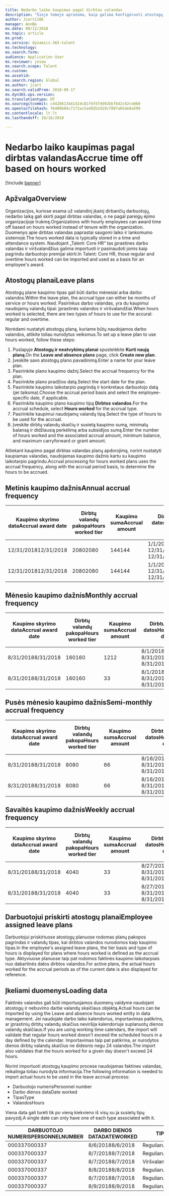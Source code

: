 ```yaml
---
title: Nedarbo laiko kaupimas pagal dirbtas valandas
description: "Šioje temoje aprašoma, kaip galima konfigūruoti atostogų planus, kad būtų galima kaupti laiko nedarbo laiką pagal dirbtas valandas."
author: Jcart1106
manager: AnnBe
ms.date: 09/12/2018
ms.topic: article
ms.prod: 
ms.service: dynamics-365-talent
ms.technology: 
ms.search.form: 
audience: Application User
ms.reviewer: josaw
ms.search.scope: Talent
ms.custom: 
ms.assetid: 
ms.search.region: Global
ms.author: jcart
ms.search.validFrom: 2018-09-17
ms.dyn365.ops.version: 
ms.translationtype: HT
ms.sourcegitcommit: c4428613441424c81f4fd7dd92bbf842c62ce860
ms.openlocfilehash: f6489b84c71f2ac5a492b2d19cf087a05de8a599
ms.contentlocale: lt-lt
ms.lasthandoff: 10/16/2018

---
```


# <a name="accrue-time-off-based-on-hours-worked"></a><span data-ttu-id="34418-103">Nedarbo laiko kaupimas pagal dirbtas valandas</span><span class="sxs-lookup"><span data-stu-id="34418-103">Accrue time off based on hours worked</span></span>

[!include [banner](includes/banner.md)]


## <a name="overview"></a><span data-ttu-id="34418-104">Apžvalga</span><span class="sxs-lookup"><span data-stu-id="34418-104">Overview</span></span>

<span data-ttu-id="34418-105">Organizacijos, kuriose esama už valandinį įkainį dirbančių darbuotojų, nedarbo laiką gali skirti pagal dirbtas valandas, o ne pagal pareigų ėjimo organizacijoje trukmę.</span><span class="sxs-lookup"><span data-stu-id="34418-105">Organizations with hourly employees can award time off based on hours worked instead of tenure with the organization.</span></span> <span data-ttu-id="34418-106">Duomenys apie dirbtas valandas paprastai saugomi laiko ir lankomumo sistemoje.</span><span class="sxs-lookup"><span data-stu-id="34418-106">The hours worked data is typically stored in a time and attendance system.</span></span> <span data-ttu-id="34418-107">Naudojant „Talent: Core HR“ tas įprastines darbo valandas ir viršvalandžius galima importuoti ir pasinaudoti jomis kaip pagrindu darbuotojo premijai skirti.</span><span class="sxs-lookup"><span data-stu-id="34418-107">In Talent: Core HR, those regular and overtime hours worked can be imported and used as a basis for an employee's award.</span></span>

## <a name="leave-plans"></a><span data-ttu-id="34418-108">Atostogų planai</span><span class="sxs-lookup"><span data-stu-id="34418-108">Leave plans</span></span>

<span data-ttu-id="34418-109">Atostogų plane kaupimo tipas gali būti darbo mėnesiai arba darbo valandos.</span><span class="sxs-lookup"><span data-stu-id="34418-109">Within the leave plan, the accrual type can either be months of service or hours worked.</span></span> <span data-ttu-id="34418-110">Pasirinkus darbo valandas, yra du kaupimui naudojamų valandų tipai: įprastinės valandos ir viršvalandžiai.</span><span class="sxs-lookup"><span data-stu-id="34418-110">When hours worked is selected, there are two types of hours to use for the accural: regular and overtime.</span></span>

<span data-ttu-id="34418-111">Norėdami nustatyti atostogų planą, kuriame būtų naudojamos darbo valandos, atlikite toliau nurodytus veiksmus.</span><span class="sxs-lookup"><span data-stu-id="34418-111">To set up a leave plan to use hours worked, follow these steps:</span></span>

1. <span data-ttu-id="34418-112">Puslapyje **Atostogų ir neatvykimų planai** spustelėkite **Kurti naują planą**.</span><span class="sxs-lookup"><span data-stu-id="34418-112">On the **Leave and absence plans** page, click **Create new plan**.</span></span>
2. <span data-ttu-id="34418-113">Įveskite savo atostogų plano pavadinimą.</span><span class="sxs-lookup"><span data-stu-id="34418-113">Enter a name for your leave plan.</span></span>
3. <span data-ttu-id="34418-114">Pasirinkite plano kaupimo dažnį.</span><span class="sxs-lookup"><span data-stu-id="34418-114">Select the accrual frequency for the plan.</span></span>
5. <span data-ttu-id="34418-115">Pasirinkite plano pradžios datą.</span><span class="sxs-lookup"><span data-stu-id="34418-115">Select the start date for the plan.</span></span>
6. <span data-ttu-id="34418-116">Pasirinkite kaupimo laikotarpio pagrindą ir konkretaus darbuotojo datą (jei taikoma).</span><span class="sxs-lookup"><span data-stu-id="34418-116">Choose the accrual period basis and select the employee-specific date, if applicable.</span></span>
7. <span data-ttu-id="34418-117">Pasirinkite kaupimo plano kaupimo tipą **Dirbtos valandos**.</span><span class="sxs-lookup"><span data-stu-id="34418-117">For the accrual schedule, select **Hours worked** for the accrual type.</span></span>
8. <span data-ttu-id="34418-118">Pasirinkite kaupimui naudojamų valandų tipą.</span><span class="sxs-lookup"><span data-stu-id="34418-118">Select the type of hours to be used for the accrual.</span></span>
9. <span data-ttu-id="34418-119">Įveskite dirbtų valandų skaičių ir susietą kaupimo sumą, minimalų balansą ir didžiausią perkėlimą arba subsidijos sumą.</span><span class="sxs-lookup"><span data-stu-id="34418-119">Enter the number of hours worked and the associated accrual amount, minimum balance, and maximum carryforward or grant amount.</span></span>

<span data-ttu-id="34418-120">Atliekant kaupimo pagal dirbtas valandas planų apdorojimą, norint nustatyti kaupiamas valandas, naudojamas kaupimo dažnis kartu su kaupimo laikotarpio pagrindu.</span><span class="sxs-lookup"><span data-stu-id="34418-120">Accrual processing for hours worked plans uses the accrual frequency, along with the accrual period basis, to determine the hours to be accrued.</span></span>

## <a name="annual-accrual-frequency"></a><span data-ttu-id="34418-121">Metinis kaupimo dažnis</span><span class="sxs-lookup"><span data-stu-id="34418-121">Annual accrual frequency</span></span>

| <span data-ttu-id="34418-122">Kaupimo skyrimo data</span><span class="sxs-lookup"><span data-stu-id="34418-122">Accrual award date</span></span>    | <span data-ttu-id="34418-123">Dirbtų valandų pakopa</span><span class="sxs-lookup"><span data-stu-id="34418-123">Hours worked tier</span></span>    | <span data-ttu-id="34418-124">Kaupimo suma</span><span class="sxs-lookup"><span data-stu-id="34418-124">Accrual amount</span></span>        | <span data-ttu-id="34418-125">Dirbtų valandų datos</span><span class="sxs-lookup"><span data-stu-id="34418-125">Hours worked dates</span></span>   | <span data-ttu-id="34418-126">Faktinės dirbtos valandos</span><span class="sxs-lookup"><span data-stu-id="34418-126">Hours worked actuals</span></span>| <span data-ttu-id="34418-127">Premija</span><span class="sxs-lookup"><span data-stu-id="34418-127">Award</span></span>               |
| --------------------- | -------------------- | --------------------- | -------------------- |-------------------- |-------------------- |
| <span data-ttu-id="34418-128">12/31/2018</span><span class="sxs-lookup"><span data-stu-id="34418-128">12/31/2018</span></span>            | <span data-ttu-id="34418-129">2080</span><span class="sxs-lookup"><span data-stu-id="34418-129">2080</span></span>                 | <span data-ttu-id="34418-130">144</span><span class="sxs-lookup"><span data-stu-id="34418-130">144</span></span>                   | <span data-ttu-id="34418-131">1/1/2018-12/31/2018</span><span class="sxs-lookup"><span data-stu-id="34418-131">1/1/2018-12/31/2018</span></span>  | <span data-ttu-id="34418-132">2085</span><span class="sxs-lookup"><span data-stu-id="34418-132">2085</span></span>                | <span data-ttu-id="34418-133">144</span><span class="sxs-lookup"><span data-stu-id="34418-133">144</span></span>                 |        
| <span data-ttu-id="34418-134">12/31/2018</span><span class="sxs-lookup"><span data-stu-id="34418-134">12/31/2018</span></span>            | <span data-ttu-id="34418-135">2080</span><span class="sxs-lookup"><span data-stu-id="34418-135">2080</span></span>                 | <span data-ttu-id="34418-136">144</span><span class="sxs-lookup"><span data-stu-id="34418-136">144</span></span>                   | <span data-ttu-id="34418-137">1/1/2018-12/31/2018</span><span class="sxs-lookup"><span data-stu-id="34418-137">1/1/2018-12/31/2018</span></span>  | <span data-ttu-id="34418-138">2000</span><span class="sxs-lookup"><span data-stu-id="34418-138">2000</span></span>                | <span data-ttu-id="34418-139">0</span><span class="sxs-lookup"><span data-stu-id="34418-139">0</span></span>                 |


## <a name="monthly-accrual-frequency"></a><span data-ttu-id="34418-140">Mėnesio kaupimo dažnis</span><span class="sxs-lookup"><span data-stu-id="34418-140">Monthly accrual frequency</span></span>

| <span data-ttu-id="34418-141">Kaupimo skyrimo data</span><span class="sxs-lookup"><span data-stu-id="34418-141">Accrual award date</span></span>    | <span data-ttu-id="34418-142">Dirbtų valandų pakopa</span><span class="sxs-lookup"><span data-stu-id="34418-142">Hours worked tier</span></span>    | <span data-ttu-id="34418-143">Kaupimo suma</span><span class="sxs-lookup"><span data-stu-id="34418-143">Accrual amount</span></span>        | <span data-ttu-id="34418-144">Dirbtų valandų datos</span><span class="sxs-lookup"><span data-stu-id="34418-144">Hours worked dates</span></span>   | <span data-ttu-id="34418-145">Faktinės dirbtos valandos</span><span class="sxs-lookup"><span data-stu-id="34418-145">Hours worked actuals</span></span>| <span data-ttu-id="34418-146">Premija</span><span class="sxs-lookup"><span data-stu-id="34418-146">Award</span></span>               |
| --------------------- | -------------------- | --------------------- | -------------------- |-------------------- |-------------------- |
| <span data-ttu-id="34418-147">8/31/2018</span><span class="sxs-lookup"><span data-stu-id="34418-147">8/31/2018</span></span>             | <span data-ttu-id="34418-148">160</span><span class="sxs-lookup"><span data-stu-id="34418-148">160</span></span>                  | <span data-ttu-id="34418-149">12</span><span class="sxs-lookup"><span data-stu-id="34418-149">12</span></span>                    | <span data-ttu-id="34418-150">8/1/2018-8/31/2018</span><span class="sxs-lookup"><span data-stu-id="34418-150">8/1/2018-8/31/2018</span></span>   | <span data-ttu-id="34418-151">184</span><span class="sxs-lookup"><span data-stu-id="34418-151">184</span></span>                 | <span data-ttu-id="34418-152">12</span><span class="sxs-lookup"><span data-stu-id="34418-152">12</span></span>                  |        
| <span data-ttu-id="34418-153">8/31/2018</span><span class="sxs-lookup"><span data-stu-id="34418-153">8/31/2018</span></span>             | <span data-ttu-id="34418-154">160</span><span class="sxs-lookup"><span data-stu-id="34418-154">160</span></span>                  | <span data-ttu-id="34418-155">3</span><span class="sxs-lookup"><span data-stu-id="34418-155">3</span></span>                     | <span data-ttu-id="34418-156">8/1/2018-8/31/2018</span><span class="sxs-lookup"><span data-stu-id="34418-156">8/1/2018-8/31/2018</span></span>   | <span data-ttu-id="34418-157">184</span><span class="sxs-lookup"><span data-stu-id="34418-157">184</span></span>                 | <span data-ttu-id="34418-158">3</span><span class="sxs-lookup"><span data-stu-id="34418-158">3</span></span>                   |

## <a name="semi-monthly-accrual-frequency"></a><span data-ttu-id="34418-159">Pusės mėnesio kaupimo dažnis</span><span class="sxs-lookup"><span data-stu-id="34418-159">Semi-monthly accrual frequency</span></span>

| <span data-ttu-id="34418-160">Kaupimo skyrimo data</span><span class="sxs-lookup"><span data-stu-id="34418-160">Accrual award date</span></span>    | <span data-ttu-id="34418-161">Dirbtų valandų pakopa</span><span class="sxs-lookup"><span data-stu-id="34418-161">Hours worked tier</span></span>    | <span data-ttu-id="34418-162">Kaupimo suma</span><span class="sxs-lookup"><span data-stu-id="34418-162">Accrual amount</span></span>        | <span data-ttu-id="34418-163">Dirbtų valandų datos</span><span class="sxs-lookup"><span data-stu-id="34418-163">Hours worked dates</span></span>   | <span data-ttu-id="34418-164">Faktinės dirbtos valandos</span><span class="sxs-lookup"><span data-stu-id="34418-164">Hours worked actuals</span></span>| <span data-ttu-id="34418-165">Premija</span><span class="sxs-lookup"><span data-stu-id="34418-165">Award</span></span>               |
| --------------------- | -------------------- | --------------------- | -------------------- |-------------------- |-------------------- |
| <span data-ttu-id="34418-166">8/31/2018</span><span class="sxs-lookup"><span data-stu-id="34418-166">8/31/2018</span></span>             | <span data-ttu-id="34418-167">80</span><span class="sxs-lookup"><span data-stu-id="34418-167">80</span></span>                   | <span data-ttu-id="34418-168">6</span><span class="sxs-lookup"><span data-stu-id="34418-168">6</span></span>                     | <span data-ttu-id="34418-169">8/16/2018-8/31/2018</span><span class="sxs-lookup"><span data-stu-id="34418-169">8/16/2018-8/31/2018</span></span>  | <span data-ttu-id="34418-170">81</span><span class="sxs-lookup"><span data-stu-id="34418-170">81</span></span>                  | <span data-ttu-id="34418-171">6</span><span class="sxs-lookup"><span data-stu-id="34418-171">6</span></span>                  |        
| <span data-ttu-id="34418-172">8/31/2018</span><span class="sxs-lookup"><span data-stu-id="34418-172">8/31/2018</span></span>             | <span data-ttu-id="34418-173">80</span><span class="sxs-lookup"><span data-stu-id="34418-173">80</span></span>                   | <span data-ttu-id="34418-174">6</span><span class="sxs-lookup"><span data-stu-id="34418-174">6</span></span>                     | <span data-ttu-id="34418-175">8/16/2018-8/31/2018</span><span class="sxs-lookup"><span data-stu-id="34418-175">8/16/2018-8/31/2018</span></span>  | <span data-ttu-id="34418-176">75</span><span class="sxs-lookup"><span data-stu-id="34418-176">75</span></span>                  | <span data-ttu-id="34418-177">0</span><span class="sxs-lookup"><span data-stu-id="34418-177">0</span></span>                   |

## <a name="weekly-accrual-frequency"></a><span data-ttu-id="34418-178">Savaitės kaupimo dažnis</span><span class="sxs-lookup"><span data-stu-id="34418-178">Weekly accrual frequency</span></span>

| <span data-ttu-id="34418-179">Kaupimo skyrimo data</span><span class="sxs-lookup"><span data-stu-id="34418-179">Accrual award date</span></span>    | <span data-ttu-id="34418-180">Dirbtų valandų pakopa</span><span class="sxs-lookup"><span data-stu-id="34418-180">Hours worked tier</span></span>    | <span data-ttu-id="34418-181">Kaupimo suma</span><span class="sxs-lookup"><span data-stu-id="34418-181">Accrual amount</span></span>        | <span data-ttu-id="34418-182">Dirbtų valandų datos</span><span class="sxs-lookup"><span data-stu-id="34418-182">Hours worked dates</span></span>   | <span data-ttu-id="34418-183">Faktinės dirbtos valandos</span><span class="sxs-lookup"><span data-stu-id="34418-183">Hours worked actuals</span></span>| <span data-ttu-id="34418-184">Premija</span><span class="sxs-lookup"><span data-stu-id="34418-184">Award</span></span>               |
| --------------------- | -------------------- | --------------------- | -------------------- |-------------------- |-------------------- |
| <span data-ttu-id="34418-185">8/31/2018</span><span class="sxs-lookup"><span data-stu-id="34418-185">8/31/2018</span></span>             | <span data-ttu-id="34418-186">40</span><span class="sxs-lookup"><span data-stu-id="34418-186">40</span></span>                   | <span data-ttu-id="34418-187">3</span><span class="sxs-lookup"><span data-stu-id="34418-187">3</span></span>                     | <span data-ttu-id="34418-188">8/27/2018-8/31/2018</span><span class="sxs-lookup"><span data-stu-id="34418-188">8/27/2018-8/31/2018</span></span>  | <span data-ttu-id="34418-189">42</span><span class="sxs-lookup"><span data-stu-id="34418-189">42</span></span>                  | <span data-ttu-id="34418-190">3</span><span class="sxs-lookup"><span data-stu-id="34418-190">3</span></span>                  |        
| <span data-ttu-id="34418-191">8/31/2018</span><span class="sxs-lookup"><span data-stu-id="34418-191">8/31/2018</span></span>             | <span data-ttu-id="34418-192">40</span><span class="sxs-lookup"><span data-stu-id="34418-192">40</span></span>                   | <span data-ttu-id="34418-193">3</span><span class="sxs-lookup"><span data-stu-id="34418-193">3</span></span>                     | <span data-ttu-id="34418-194">8/27/2018-8/31/2018</span><span class="sxs-lookup"><span data-stu-id="34418-194">8/27/2018-8/31/2018</span></span>  | <span data-ttu-id="34418-195">35</span><span class="sxs-lookup"><span data-stu-id="34418-195">35</span></span>                  | <span data-ttu-id="34418-196">0</span><span class="sxs-lookup"><span data-stu-id="34418-196">0</span></span>                   |

## <a name="employee-assigned-leave-plans"></a><span data-ttu-id="34418-197">Darbuotojui priskirti atostogų planai</span><span class="sxs-lookup"><span data-stu-id="34418-197">Employee assigned leave plans</span></span>

<span data-ttu-id="34418-198">Darbuotojui priskirtuose atostogų planuose rodomas planų pakopos pagrindas ir valandų tipas, kai dirbtos valandos nurodomos kaip kaupimo tipas.</span><span class="sxs-lookup"><span data-stu-id="34418-198">In the employee's assigned leave plans, the tier basis and type of hours is displayed for plans where hours worked is defined as the accrual type.</span></span> <span data-ttu-id="34418-199">Aktyviuose planuose taip pat rodomos faktinės kaupimo laikotarpiais nuo dabartinės datos dirbtos valandos.</span><span class="sxs-lookup"><span data-stu-id="34418-199">For active plans, the actual hours worked for the accrual periods as of the current date is also displayed for reference.</span></span> 

## <a name="loading-data"></a><span data-ttu-id="34418-200">Įkeliami duomenys</span><span class="sxs-lookup"><span data-stu-id="34418-200">Loading data</span></span>

<span data-ttu-id="34418-201">Faktinės valandos gali būti importuojamos duomenų valdyme naudojant atostogų ir nebuvimo darbe valandų skaičiaus objektą.</span><span class="sxs-lookup"><span data-stu-id="34418-201">Actual hours can be imported by using the Leave and absence hours worked entity in data management.</span></span> <span data-ttu-id="34418-202">Jei naudojate darbo laiko kalendorius, importavimas patikrins, ar įprastinių dirbtų valandų skaičius neviršija kalendoriuje suplanuotų dienos valandų skaičiaus.</span><span class="sxs-lookup"><span data-stu-id="34418-202">If you are using working time calendars, the import will validate that regular hours worked doesn't exceed the scheduled hours in a day defined by the calendar.</span></span> <span data-ttu-id="34418-203">Importavimas taip pat patikrina, ar nurodytos dienos dirbtų valandų skaičius ne didesnis negu 24 valandos.</span><span class="sxs-lookup"><span data-stu-id="34418-203">The import also validates that the hours worked for a given day doesn't exceed 24 hours.</span></span> 

<span data-ttu-id="34418-204">Norint importuoti atostogų kaupimo procese naudojamas faktines valandas, reikalinga toliau nurodyta informacija.</span><span class="sxs-lookup"><span data-stu-id="34418-204">The following information is needed to import actual hours to be used in the leave accrual process:</span></span>

+ <span data-ttu-id="34418-205">Darbuotojo numeris</span><span class="sxs-lookup"><span data-stu-id="34418-205">Personnel number</span></span> 
+ <span data-ttu-id="34418-206">Darbo dienos data</span><span class="sxs-lookup"><span data-stu-id="34418-206">Date worked</span></span>
+ <span data-ttu-id="34418-207">Tipas</span><span class="sxs-lookup"><span data-stu-id="34418-207">Type</span></span>
+ <span data-ttu-id="34418-208">Valandos</span><span class="sxs-lookup"><span data-stu-id="34418-208">Hours</span></span>

<span data-ttu-id="34418-209">Viena data gali turėti tik po vieną kiekvieno iš visų su ja susietų tipų pavyzdį.</span><span class="sxs-lookup"><span data-stu-id="34418-209">A single date can only have one of each type associated with it.</span></span>

| <span data-ttu-id="34418-210">DARBUOTOJO NUMERIS</span><span class="sxs-lookup"><span data-stu-id="34418-210">PERSONNELNUMBER</span></span>       | <span data-ttu-id="34418-211">DARBO DIENOS DATA</span><span class="sxs-lookup"><span data-stu-id="34418-211">DATEWORKED</span></span>           | <span data-ttu-id="34418-212">TIPAS</span><span class="sxs-lookup"><span data-stu-id="34418-212">TYPE</span></span>                  | <span data-ttu-id="34418-213">VALANDOS</span><span class="sxs-lookup"><span data-stu-id="34418-213">HOURS</span></span>                |
| --------------------- | -------------------- | --------------------- | -------------------- |
| <span data-ttu-id="34418-214">000337</span><span class="sxs-lookup"><span data-stu-id="34418-214">000337</span></span>                | <span data-ttu-id="34418-215">8/6/2018</span><span class="sxs-lookup"><span data-stu-id="34418-215">8/6/2018</span></span>             | <span data-ttu-id="34418-216">Reguliarus</span><span class="sxs-lookup"><span data-stu-id="34418-216">Regular</span></span>               | <span data-ttu-id="34418-217">8</span><span class="sxs-lookup"><span data-stu-id="34418-217">8</span></span>                    |       
| <span data-ttu-id="34418-218">000337</span><span class="sxs-lookup"><span data-stu-id="34418-218">000337</span></span>                | <span data-ttu-id="34418-219">8/7/2018</span><span class="sxs-lookup"><span data-stu-id="34418-219">8/7/2018</span></span>             | <span data-ttu-id="34418-220">Reguliarus</span><span class="sxs-lookup"><span data-stu-id="34418-220">Regular</span></span>               | <span data-ttu-id="34418-221">8</span><span class="sxs-lookup"><span data-stu-id="34418-221">8</span></span>                    |
| <span data-ttu-id="34418-222">000337</span><span class="sxs-lookup"><span data-stu-id="34418-222">000337</span></span>                | <span data-ttu-id="34418-223">8/7/2018</span><span class="sxs-lookup"><span data-stu-id="34418-223">8/7/2018</span></span>             | <span data-ttu-id="34418-224">Viršvalandžiai</span><span class="sxs-lookup"><span data-stu-id="34418-224">Overtime</span></span>              | <span data-ttu-id="34418-225">3</span><span class="sxs-lookup"><span data-stu-id="34418-225">3</span></span>                    |
| <span data-ttu-id="34418-226">000337</span><span class="sxs-lookup"><span data-stu-id="34418-226">000337</span></span>                | <span data-ttu-id="34418-227">8/8/2018</span><span class="sxs-lookup"><span data-stu-id="34418-227">8/8/2018</span></span>             | <span data-ttu-id="34418-228">Reguliarus</span><span class="sxs-lookup"><span data-stu-id="34418-228">Regular</span></span>               | <span data-ttu-id="34418-229">8</span><span class="sxs-lookup"><span data-stu-id="34418-229">8</span></span>                    |
| <span data-ttu-id="34418-230">000337</span><span class="sxs-lookup"><span data-stu-id="34418-230">000337</span></span>                | <span data-ttu-id="34418-231">8/7/2018</span><span class="sxs-lookup"><span data-stu-id="34418-231">8/7/2018</span></span>             | <span data-ttu-id="34418-232">Reguliarus</span><span class="sxs-lookup"><span data-stu-id="34418-232">Regular</span></span>               | <span data-ttu-id="34418-233">8</span><span class="sxs-lookup"><span data-stu-id="34418-233">8</span></span>                    |
| <span data-ttu-id="34418-234">000337</span><span class="sxs-lookup"><span data-stu-id="34418-234">000337</span></span>                | <span data-ttu-id="34418-235">8/9/2018</span><span class="sxs-lookup"><span data-stu-id="34418-235">8/9/2018</span></span>             | <span data-ttu-id="34418-236">Reguliarus</span><span class="sxs-lookup"><span data-stu-id="34418-236">Regular</span></span>               | <span data-ttu-id="34418-237">8</span><span class="sxs-lookup"><span data-stu-id="34418-237">8</span></span>                    |

